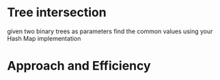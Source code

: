 # Tree intersection

given two binary trees as parameters find the common values using your Hash Map implementation

# Approach and Efficiency
